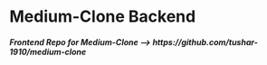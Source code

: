 # Medium-Clone Backend
<h5>Frontend Repo for Medium-Clone --> https://github.com/tushar-1910/medium-clone</h5>
